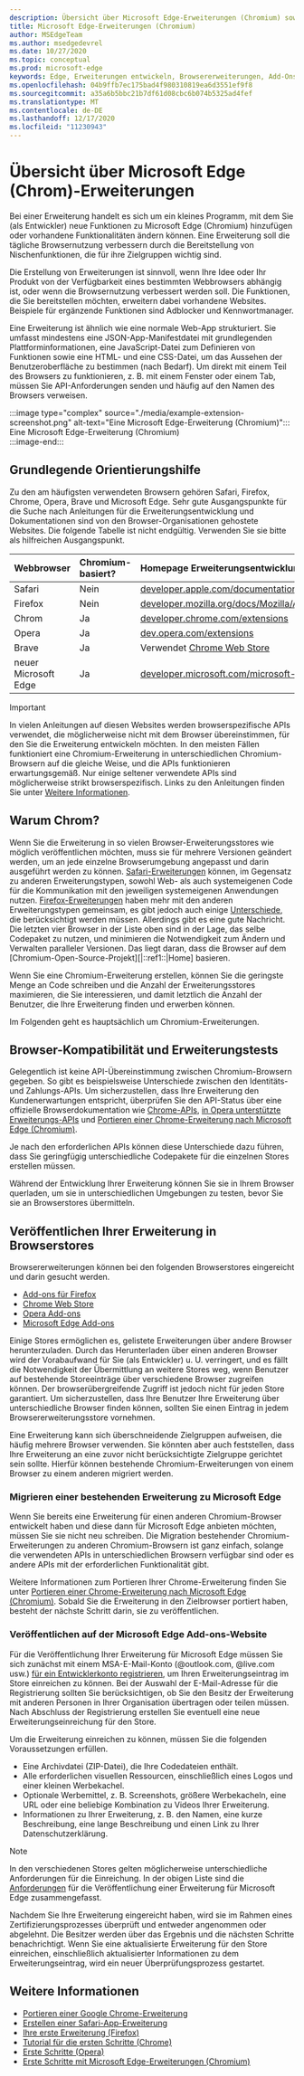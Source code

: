 ```yaml
---
description: Übersicht über Microsoft Edge-Erweiterungen (Chromium) sowie über das Erstellen und Veröffentlichen von Browsererweiterungen im Allgemeinen.
title: Microsoft Edge-Erweiterungen (Chromium)
author: MSEdgeTeam
ms.author: msedgedevrel
ms.date: 10/27/2020
ms.topic: conceptual
ms.prod: microsoft-edge
keywords: Edge, Erweiterungen entwickeln, Browsererweiterungen, Add-Ons, Partner Center, Entwickler, Chromium-Erweiterungen
ms.openlocfilehash: 04b9ffb7ec175bad4f980310819ea6d3551ef9f8
ms.sourcegitcommit: a35a6b5bbc21b7df61d08cbc6b074b5325ad4fef
ms.translationtype: MT
ms.contentlocale: de-DE
ms.lasthandoff: 12/17/2020
ms.locfileid: "11230943"
---
```

# Übersicht über Microsoft Edge (Chrom)-Erweiterungen 

Bei einer Erweiterung handelt es sich um ein kleines Programm, mit dem Sie \(als Entwickler\) neue Funktionen zu Microsoft Edge \(Chromium\) hinzufügen oder vorhandene Funktionalitäten ändern können.  Eine Erweiterung soll die tägliche Browsernutzung verbessern durch die Bereitstellung von Nischenfunktionen, die für ihre Zielgruppen wichtig sind.  

Die Erstellung von Erweiterungen ist sinnvoll, wenn Ihre Idee oder Ihr Produkt von der Verfügbarkeit eines bestimmten Webbrowsers abhängig ist, oder wenn die Browsernutzung verbessert werden soll. Die Funktionen, die Sie bereitstellen möchten, erweitern dabei vorhandene Websites.  Beispiele für ergänzende Funktionen sind Adblocker und Kennwortmanager.  

Eine Erweiterung ist ähnlich wie eine normale Web-App strukturiert.  Sie umfasst mindestens eine JSON-App-Manifestdatei mit grundlegenden Plattforminformationen, eine JavaScript-Datei zum Definieren von Funktionen sowie eine HTML- und eine CSS-Datei, um das Aussehen der Benutzeroberfläche zu bestimmen \(nach Bedarf\).  Um direkt mit einem Teil des Browsers zu funktionieren, z. B. mit einem Fenster oder einem Tab, müssen Sie API-Anforderungen senden und häufig auf den Namen des Browsers verweisen.  

:::image type="complex" source="./media/example-extension-screenshot.png" alt-text="Eine Microsoft Edge-Erweiterung (Chromium)":::
  Eine Microsoft Edge-Erweiterung \(Chromium\)  
:::image-end:::  

## Grundlegende Orientierungshilfe  

Zu den am häufigsten verwendeten Browsern gehören Safari, Firefox, Chrome, Opera, Brave und Microsoft Edge.  Sehr gute Ausgangspunkte für die Suche nach Anleitungen für die Erweiterungsentwicklung und Dokumentationen sind von den Browser-Organisationen gehostete Websites.  Die folgende Tabelle ist nicht endgültig. Verwenden Sie sie bitte als hilfreichen Ausgangspunkt.  

| Webbrowser | Chromium-basiert? | Homepage Erweiterungsentwicklung |  
|:--- |:--- |:--- |  
| Safari | Nein | [developer.apple.com/documentation/safariservices/safari_app_extensions][AppleDeveloperSafariservicesAppExtensions] |  
| Firefox | Nein | [developer.mozilla.org/docs/Mozilla/Add-ons/WebExtensions][MDNWebextensions] |  
| Chrom | Ja | [developer.chrome.com/extensions][ChromeDeveloperExtensions] |  
| Opera | Ja | [dev.opera.com/extensions][OperaDevExtensions] |  
| Brave | Ja | Verwendet [Chrome Web Store][GoogleChromeWebstoreCategoryExtensions] |  
| neuer Microsoft Edge | Ja | [developer.microsoft.com/microsoft-edge/extensions][MicrosoftDeveloperEdgeExtensions] |  

> [!IMPORTANT]
> In vielen Anleitungen auf diesen Websites werden browserspezifische APIs verwendet, die möglicherweise nicht mit dem Browser übereinstimmen, für den Sie die Erweiterung entwickeln möchten.  In den meisten Fällen funktioniert eine Chromium-Erweiterung in unterschiedlichen Chromium-Browsern auf die gleiche Weise, und die APIs funktionieren erwartungsgemäß.  Nur einige seltener verwendete APIs sind möglicherweise strikt browserspezifisch.  Links zu den Anleitungen finden Sie unter [Weitere Informationen](#see-also).  

## Warum Chrom?

Wenn Sie die Erweiterung in so vielen Browser-Erweiterungsstores wie möglich veröffentlichen möchten, muss sie für mehrere Versionen geändert werden, um an jede einzelne Browserumgebung angepasst und darin ausgeführt werden zu können.  [Safari-Erweiterungen][AppleDeveloperSafariservicesAppExtensions] können, im Gegensatz zu anderen Erweiterungstypen, sowohl Web- als auch systemeigenen Code für die Kommunikation mit den jeweiligen systemeigenen Anwendungen nutzen.  [Firefox-Erweiterungen][MDNWebextensions] haben mehr mit den anderen Erweiterungstypen gemeinsam, es gibt jedoch auch einige [Unterschiede][ExtensionworkshopPorting], die berücksichtigt werden müssen.  Allerdings gibt es eine gute Nachricht. Die letzten vier Browser in der Liste oben sind in der Lage, das selbe Codepaket zu nutzen, und minimieren die Notwendigkeit zum Ändern und Verwalten paralleler Versionen.  Das liegt daran, dass die Browser auf dem [Chromium-Open-Source-Projekt][|::ref1::|Home] basieren.  

Wenn Sie eine Chromium-Erweiterung erstellen, können Sie die geringste Menge an Code schreiben und die Anzahl der Erweiterungsstores maximieren, die Sie interessieren, und damit letztlich die Anzahl der Benutzer, die Ihre Erweiterung finden und erwerben können.  

Im Folgenden geht es hauptsächlich um Chromium-Erweiterungen.  

## Browser-Kompatibilität und Erweiterungstests  

Gelegentlich ist keine API-Übereinstimmung zwischen Chromium-Browsern gegeben.  So gibt es beispielsweise Unterschiede zwischen den Identitäts- und Zahlungs-APIs.  Um sicherzustellen, dass Ihre Erweiterung den Kundenerwartungen entspricht, überprüfen Sie den API-Status über eine offizielle Browserdokumentation wie [Chrome-APIs][ChromeDeveloperExtensionsApiIndex], [in Opera unterstützte Erweiterungs-APIs][OperaDevExtensionsApis] und [Portieren einer Chrome-Erweiterung nach Microsoft Edge (Chromium)][ExtensionsChromiumDeveloperGuidePortChrome].  

Je nach den erforderlichen APIs können diese Unterschiede dazu führen, dass Sie geringfügig unterschiedliche Codepakete für die einzelnen Stores erstellen müssen.  

Während der Entwicklung Ihrer Erweiterung können Sie sie in Ihrem Browser querladen, um sie in unterschiedlichen Umgebungen zu testen, bevor Sie sie an Browserstores übermitteln.  

## Veröffentlichen Ihrer Erweiterung in Browserstores  

Browsererweiterungen können bei den folgenden Browserstores eingereicht und darin gesucht werden.  

*   [Add-ons für Firefox ][MozillaAddonsFirefoxExtensions]  
*   [Chrome Web Store][GoogleChromeWebstoreCategoryExtensions]  
*   [Opera Add-ons][OperaAddonsExtensions]  
*   [Microsoft Edge Add-ons][MicrosoftEdgeAddonsCategoryExtensions]  

Einige Stores ermöglichen es, gelistete Erweiterungen über andere Browser herunterzuladen.  Durch das Herunterladen über einen anderen Browser wird der Vorabaufwand für Sie \(als Entwickler\) u. U. verringert, und es fällt die Notwendigkeit der Übermittlung an weitere Stores weg, wenn Benutzer auf bestehende Storeeinträge über verschiedene Browser zugreifen können.  Der browserübergreifende Zugriff ist jedoch nicht für jeden Store garantiert.  Um sicherzustellen, dass Ihre Benutzer Ihre Erweiterung über unterschiedliche Browser finden können, sollten Sie einen Eintrag in jedem Browsererweiterungsstore vornehmen.  

Eine Erweiterung kann sich überschneidende Zielgruppen aufweisen, die häufig mehrere Browser verwenden. Sie könnten aber auch feststellen, dass Ihre Erweiterung an eine zuvor nicht berücksichtigte Zielgruppe gerichtet sein sollte.  Hierfür können bestehende Chromium-Erweiterungen von einem Browser zu einem anderen migriert werden.  

### Migrieren einer bestehenden Erweiterung zu Microsoft Edge  

Wenn Sie bereits eine Erweiterung für einen anderen Chromium-Browser entwickelt haben und diese dann für Microsoft Edge anbieten möchten, müssen Sie sie nicht neu schreiben.  Die Migration bestehender Chromium-Erweiterungen zu anderen Chromium-Browsern ist ganz einfach, solange die verwendeten APIs in unterschiedlichen Browsern verfügbar sind oder es andere APIs mit der erforderlichen Funktionalität gibt.  

Weitere Informationen zum Portieren Ihrer Chrome-Erweiterung finden Sie unter [Portieren einer Chrome-Erweiterung nach Microsoft Edge (Chromium)][ExtensionsChromiumDeveloperGuidePortChrome].  Sobald Sie die Erweiterung in den Zielbrowser portiert haben, besteht der nächste Schritt darin, sie zu veröffentlichen.  

### Veröffentlichen auf der Microsoft Edge Add-ons-Website  

Für die Veröffentlichung Ihrer Erweiterung für Microsoft Edge müssen Sie sich zunächst mit einem MSA-E-Mail-Konto \(@outlook.com, @live.com usw.\) [für ein Entwicklerkonto registrieren][MicrosoftDeveloperRegistration], um Ihren Erweiterungseintrag im Store einreichen zu können.  Bei der Auswahl der E-Mail-Adresse für die Registrierung sollten Sie berücksichtigen, ob Sie den Besitz der Erweiterung mit anderen Personen in Ihrer Organisation übertragen oder teilen müssen.  Nach Abschluss der Registrierung erstellen Sie eventuell eine neue Erweiterungseinreichung für den Store.  

Um die Erweiterung einreichen zu können, müssen Sie die folgenden Voraussetzungen erfüllen.  

*   Eine Archivdatei \(ZIP-Datei\), die Ihre Codedateien enthält.  
*   Alle erforderlichen visuellen Ressourcen, einschließlich eines Logos und einer kleinen Werbekachel.  
*   Optionale Werbemittel, z. B. Screenshots, größere Werbekacheln, eine URL oder eine beliebige Kombination zu Videos Ihrer Erweiterung.  
*   Informationen zu Ihrer Erweiterung, z. B. den Namen, eine kurze Beschreibung, eine lange Beschreibung und einen Link zu Ihrer Datenschutzerklärung.  

> [!NOTE]
> In den verschiedenen Stores gelten möglicherweise unterschiedliche Anforderungen für die Einreichung.  In der obigen Liste sind die [Anforderungen][ExtensionsChromiumPublish] für die Veröffentlichung einer Erweiterung für Microsoft Edge zusammengefasst.  

Nachdem Sie Ihre Erweiterung eingereicht haben, wird sie im Rahmen eines Zertifizierungsprozesses überprüft und entweder angenommen oder abgelehnt.  Die Besitzer werden über das Ergebnis und die nächsten Schritte benachrichtigt.  Wenn Sie eine aktualisierte Erweiterung für den Store einreichen, einschließlich aktualisierter Informationen zu dem Erweiterungseintrag, wird ein neuer Überprüfungsprozess gestartet.  

## Weitere Informationen  

*   [Portieren einer Google Chrome-Erweiterung][ExtensionworkshopPorting]  
*   [Erstellen einer Safari-App-Erweiterung][AppleDeveloperSafariservicesAppExtensionsBuilding]  
*   [Ihre erste Erweiterung (Firefox)][MDNWebextensionsYourFirst]  
*   [Tutorial für die ersten Schritte (Chrome)][ChromeDeveloperExtensionsGetstarted]  
*   [Erste Schritte (Opera)][OperaDevExtensionsGettingStarted]  
*   [Erste Schritte mit Microsoft Edge-Erweiterungen (Chromium)][ExtensionsChromiumGettingStartedIndex]  

<!-- image links -->  

<!-- links -->  

[ExtensionsChromiumDeveloperGuidePortChrome]: ./developer-guide/port-chrome-extension.md "Portieren einer Chrome-Erweiterung nach Microsoft Edge (Chromium) | Microsoft Docs"  
[ExtensionsChromiumGettingStartedIndex]: ./getting-started/index.md "Erste Schritte mit Microsoft Edge-Erweiterungen (Chromium) | Microsoft Docs"  
[ExtensionsChromiumPublish]: ./publish/publish-extension.md "Veröffentlichen einer Erweiterung | Microsoft Docs"  

[MicrosoftDeveloperEdgeExtensions]: https://developer.microsoft.com/microsoft-edge/extensions "Entwickeln von Erweiterungen für Microsoft Edge | Microsoft-Entwickler"  
[MicrosoftDeveloperRegistration]: https://developer.microsoft.com/registration "Partner Center | Microsoft-Entwickler"  

[MicrosoftEdgeAddonsCategoryExtensions]: https://microsoftedge.microsoft.com/addons/category/Edge-Extensions "Erweiterungen für Microsoft Edge | Microsoft Edge"  

[AppleDeveloperSafariservicesAppExtensions]: https://developer.apple.com/documentation/safariservices/safari_app_extensions "Safari-App-Erweiterungen | Apple-Entwickler"  
[AppleDeveloperSafariservicesAppExtensionsBuilding]: https://developer.apple.com/documentation/safariservices/safari_app_extensions/building_a_safari_app_extension "Erstellen einer Safari-App-Erweiterung | Apple-Entwickler"  

[ChromeDeveloperExtensions]: https://developer.chrome.com/extensions "Was sind Erweiterungen? | Chrome-Entwickler"  
[ChromeDeveloperExtensionsApiIndex]: https://developer.chrome.com/extensions/api_index "Chrome-APIs | Chrome-Entwickler"  
[ChromeDeveloperExtensionsGetstarted]: https://developer.chrome.com/extensions/getstarted "Tutorial für die ersten Schritte | Chrome-Entwickler"  

[ChromiumHome]: https://www.chromium.org/Home "Chromium"  

[ExtensionworkshopPorting]: https://extensionworkshop.com/documentation/develop/porting-a-google-chrome-extension "Portieren einer Google Chrome-Erweiterung | Erweiterungs-Workshop"  

[GoogleChromeWebstoreCategoryExtensions]: https://chrome.google.com/webstore/category/extensions "Erweiterungen | Chrome Web Store"  

[MDNWebextensions]: https://developer.mozilla.org/docs/Mozilla/Add-ons/WebExtensions "Browser-Erweiterungen | MDN"  
[MDNWebextensionsYourFirst]: https://developer.mozilla.org/docs/Mozilla/Add-ons/WebExtensions/Your_first_WebExtension "Ihre erste Erweiterung | MDN"  

[MozillaAddonsFirefoxExtensions]: https://addons.mozilla.org/firefox/extensions "Erweiterungen | Firefox Add-ons"  

[OperaAddonsExtensions]: https://addons.opera.com/extensions "Erweiterungen | Opera-Add-ons"  

[OperaDevExtensions]: https://dev.opera.com/extensions "Dokumentation zu Erweiterungen | Dev.Opera"  
[OperaDevExtensionsApis]: https://dev.opera.com/extensions/apis "In Opera unterstützte Erweiterungs-APIs | Dev.Opera"  
[OperaDevExtensionsGettingStarted]: https://dev.opera.com/extensions/getting-started "Erste Schritte | Dev.Opera"  
